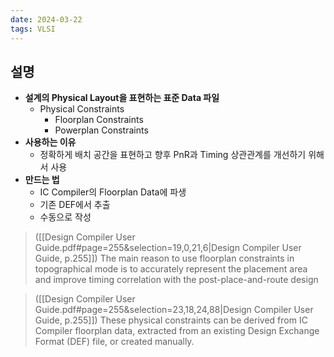 ```yaml
---
date: 2024-03-22
tags: VLSI
---
```


## 설명

- **설계의 Physical Layout을 표현하는 표준 Data 파일**
	- Physical Constraints
		- Floorplan Constraints
		- Powerplan Constraints
- **사용하는 이유**
	- 정확하게 배치 공간을 표현하고 향후 PnR과 Timing 상관관계를 개선하기 위해서 사용
- **만드는 법**
	- IC Compiler의 Floorplan Data에 파생
	- 기존 DEF에서 추출
	- 수동으로 작성

> ([[Design Compiler User Guide.pdf#page=255&selection=19,0,21,6|Design Compiler User Guide, p.255]])
> The main reason to use floorplan constraints in topographical mode is to accurately represent the placement area and improve timing correlation with the post-place-and-route design

> ([[Design Compiler User Guide.pdf#page=255&selection=23,18,24,88|Design Compiler User Guide, p.255]])
> These physical constraints can be derived from IC Compiler floorplan data, extracted from an existing Design Exchange Format (DEF) file, or created manually.
